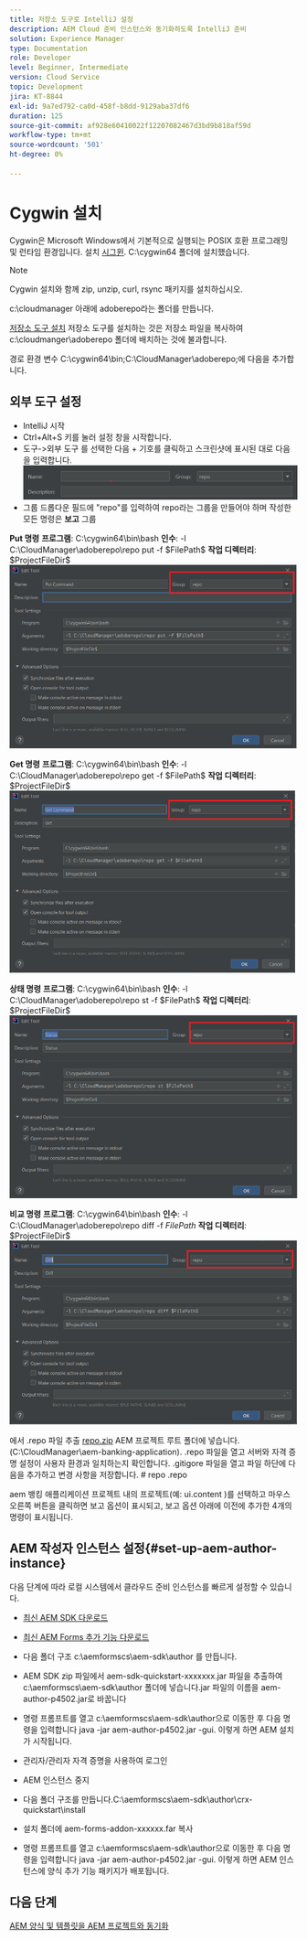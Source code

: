 ```yaml
---
title: 저장소 도구로 IntelliJ 설정
description: AEM Cloud 준비 인스턴스와 동기화하도록 IntelliJ 준비
solution: Experience Manager
type: Documentation
role: Developer
level: Beginner, Intermediate
version: Cloud Service
topic: Development
jira: KT-8844
exl-id: 9a7ed792-ca0d-458f-b8dd-9129aba37df6
duration: 125
source-git-commit: af928e60410022f12207082467d3bd9b818af59d
workflow-type: tm+mt
source-wordcount: '501'
ht-degree: 0%

---
```


# Cygwin 설치


Cygwin은 Microsoft Windows에서 기본적으로 실행되는 POSIX 호환 프로그래밍 및 런타임 환경입니다.
설치 [시그윈](https://www.cygwin.com/). C:\cygwin64 폴더에 설치했습니다.
>[!NOTE]
> Cygwin 설치와 함께 zip, unzip, curl, rsync 패키지를 설치하십시오.

c:\cloudmanager 아래에 adoberepo라는 폴더를 만듭니다.

[저장소 도구 설치](https://github.com/Adobe-Marketing-Cloud/tools/tree/master/repo) 저장소 도구를 설치하는 것은 저장소 파일을 복사하여 c:\cloudmanger\adoberepo 폴더에 배치하는 것에 불과합니다.

경로 환경 변수 C:\cygwin64\bin;C:\CloudManager\adoberepo;에 다음을 추가합니다.

## 외부 도구 설정

* IntelliJ 시작
* Ctrl+Alt+S 키를 눌러 설정 창을 시작합니다.
* 도구->외부 도구 를 선택한 다음 + 기호를 클릭하고 스크린샷에 표시된 대로 다음을 입력합니다.
  ![rep](assets/repo.png)
* 그룹 드롭다운 필드에 &quot;repo&quot;를 입력하여 repo라는 그룹을 만들어야 하며 작성한 모든 명령은 **보고** 그룹


**Put 명령**
**프로그램**: C:\cygwin64\bin\bash
**인수**: -l C:\CloudManager\adoberepo\repo put -f \$FilePath\$
**작업 디렉터리**: \$ProjectFileDir\$
![put 명령](assets/put-command.png)

**Get 명령**
**프로그램**: C:\cygwin64\bin\bash
**인수**: -l C:\CloudManager\adoberepo\repo get -f \$FilePath\$
**작업 디렉터리**: \$ProjectFileDir\$
![get-command](assets/get-command.png)

**상태 명령**
**프로그램**: C:\cygwin64\bin\bash
**인수**: -l C:\CloudManager\adoberepo\repo st -f \$FilePath\$
**작업 디렉터리**: \$ProjectFileDir\$
![status-command](assets/status-command.png)

**비교 명령**
**프로그램**: C:\cygwin64\bin\bash
**인수**: -l C:\CloudManager\adoberepo\repo diff -f $FilePath$
**작업 디렉터리**: \$ProjectFileDir\$
![diff-command](assets/diff-command.png)

에서 .repo 파일 추출 [repo.zip](assets/repo.zip) AEM 프로젝트 루트 폴더에 넣습니다. (C:\CloudManager\aem-banking-application). .repo 파일을 열고 서버와 자격 증명 설정이 사용자 환경과 일치하는지 확인합니다.
.gitigore 파일을 열고 파일 하단에 다음을 추가하고 변경 사항을 저장합니다. \# repo .repo

aem 뱅킹 애플리케이션 프로젝트 내의 프로젝트(예: ui.content )를 선택하고 마우스 오른쪽 버튼을 클릭하면 보고 옵션이 표시되고, 보고 옵션 아래에 이전에 추가한 4개의 명령이 표시됩니다.

## AEM 작성자 인스턴스 설정{#set-up-aem-author-instance}

다음 단계에 따라 로컬 시스템에서 클라우드 준비 인스턴스를 빠르게 설정할 수 있습니다.
* [최신 AEM SDK 다운로드](https://experience.adobe.com/#/downloads/content/software-distribution/en/aemcloud.html)

* [최신 AEM Forms 추가 기능 다운로드](https://experience.adobe.com/#/downloads/content/software-distribution/en/aemcloud.html)

* 다음 폴더 구조 c:\aemformscs\aem-sdk\author 를 만듭니다.

* AEM SDK zip 파일에서 aem-sdk-quickstart-xxxxxxx.jar 파일을 추출하여 c:\aemformscs\aem-sdk\author 폴더에 넣습니다.jar 파일의 이름을 aem-author-p4502.jar로 바꿉니다

* 명령 프롬프트를 열고 c:\aemformscs\aem-sdk\author으로 이동한 후 다음 명령을 입력합니다 java -jar aem-author-p4502.jar -gui. 이렇게 하면 AEM 설치가 시작됩니다.
* 관리자/관리자 자격 증명을 사용하여 로그인
* AEM 인스턴스 중지
* 다음 폴더 구조를 만듭니다.C:\aemformscs\aem-sdk\author\crx-quickstart\install
* 설치 폴더에 aem-forms-addon-xxxxxx.far 복사
* 명령 프롬프트를 열고 c:\aemformscs\aem-sdk\author으로 이동한 후 다음 명령을 입력합니다 java -jar aem-author-p4502.jar -gui. 이렇게 하면 AEM 인스턴스에 양식 추가 기능 패키지가 배포됩니다.

## 다음 단계

[AEM 양식 및 템플릿을 AEM 프로젝트와 동기화](./deploy-your-first-form.md)
